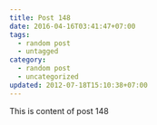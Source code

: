 ```yaml
---
title: Post 148
date: 2016-04-16T03:41:47+07:00
tags:
  - random post
  - untagged
category:
  - random post
  - uncategorized
updated: 2012-07-18T15:10:38+07:00
---
```

This is content of post 148